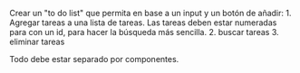 Crear un "to do list" que permita en base a un input y un botón de añadir:
    1. Agregar tareas a una lista de tareas. Las tareas deben estar numeradas para con un id, para hacer la búsqueda más sencilla.
    2. buscar tareas
    3. eliminar tareas

Todo debe estar separado por componentes.